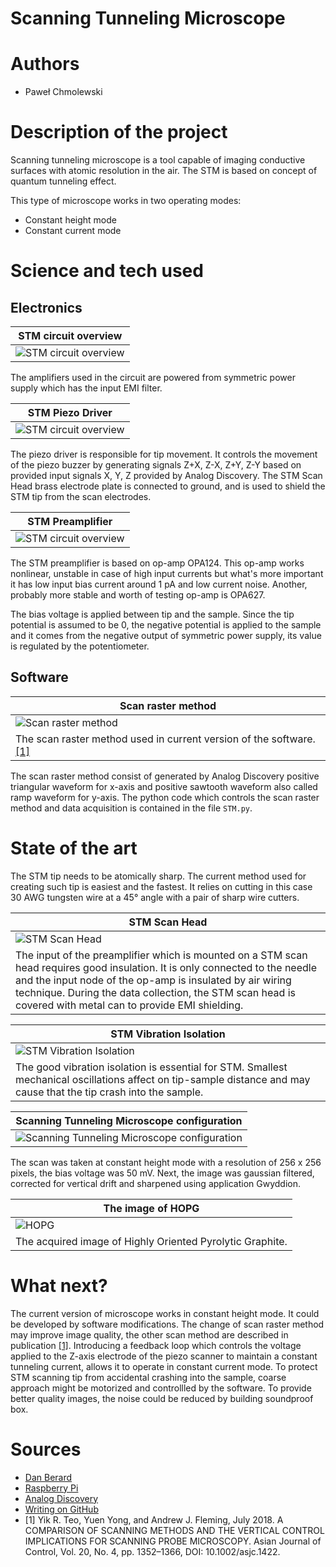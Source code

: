 # Scanning Tunneling Microscope
# Authors 
- Paweł Chmolewski
# Description of the project 
Scanning tunneling microscope is a tool capable of imaging conductive surfaces with atomic resolution in the air. The STM is based on concept of quantum tunneling effect.

This type of microscope works in two operating modes:
- Constant height mode
- Constant current mode
  
# Science and tech used 

## Electronics

| STM circuit overview |
| --- |
| ![STM circuit overview](STM_circuit_schematic.jpg) |

The amplifiers used in the circuit are powered from symmetric power supply which has the input EMI filter.

| STM Piezo Driver |
| --- |
| ![STM circuit overview](STM_piezo_driver.jpg) |

The piezo driver is responsible for tip movement. It controls the movement of the piezo buzzer by generating signals Z+X, Z-X, Z+Y, Z-Y based on provided input signals X, Y, Z provided by Analog Discovery. The STM Scan Head brass electrode plate is connected to ground, and is used to shield the STM tip from the scan electrodes.

| STM Preamplifier |
| --- |
| ![STM circuit overview](STM_preamplifier.jpg) |

The STM preamplifier is based on op-amp OPA124. This op-amp works nonlinear, unstable in case of high input currents but what's more important it has low input bias current around 1 pA and low current noise. Another, probably more stable and worth of testing op-amp is OPA627.

The bias voltage is applied between tip and the sample. Since the tip potential is assumed to be 0, the negative potential is applied to the sample and it comes from the negative output of symmetric power supply, its value is regulated by the potentiometer. 

## Software

| Scan raster method |
| --- |
| ![Scan raster method](scan_raster_method.png) |
| The scan raster method used in current version of the software. [[1]](#1) |

The scan raster method consist of generated by Analog Discovery positive triangular waveform for x-axis and positive sawtooth waveform also called ramp waveform for y-axis. The python code which controls the scan raster method and data acquisition is contained in the file `STM.py`.


# State of the art

The STM tip needs to be atomically sharp. The current method used for creating such tip is easiest and the fastest. It relies on cutting in this case 30 AWG tungsten wire at a 45° angle with a pair of sharp wire cutters.

| STM Scan Head |
| --- |
| ![STM Scan Head](IMG_0586.jpg) |
| The input of the preamplifier which is mounted on a STM scan head requires good insulation. It is only connected to the needle and the input node of the op-amp is insulated by air wiring technique. During the data collection, the STM scan head is covered with metal can to provide EMI shielding. |

| STM Vibration Isolation |
| --- |
| ![STM Vibration Isolation](IMG_0594.jpg) |
| The good vibration isolation is essential for STM. Smallest mechanical oscillations affect on tip-sample distance and may cause that the tip crash into the sample. |

| Scanning Tunneling Microscope configuration |
| --- |
| ![Scanning Tunneling Microscope configuration](IMG_0604.jpg) |

The scan was taken at constant height mode with a resolution of 256 x 256 pixels, the bias voltage was 50 mV. Next, the image was gaussian filtered, corrected for vertical drift and sharpened using application Gwyddion.

| The image of HOPG |
| --- |
| ![HOPG](mystm_pic_3_0508_filtered.jpg) |
| The acquired image of Highly Oriented Pyrolytic Graphite. |

# What next?
The current version of microscope works in constant height mode. It could be developed by software modifications. The change of scan raster method may improve image quality, the other scan method are described in publication [[1]](#1). Introducing a feedback loop which controls the voltage applied to the Z-axis electrode of the piezo scanner to maintain a constant tunneling current, allows it to operate in constant current mode. To protect STM scanning tip from accidental crashing into the sample, coarse approach might be motorized and controllled by the software. To provide better quality images, the noise could be reduced by building soundproof box.
# Sources
- [Dan Berard](https://dberard.com)
- [Raspberry Pi](https://www.raspberrypi.org/help/)
- [Analog Discovery](https://digilent.com/reference/software/waveforms/waveforms-3/start)
- [Writing on GitHub](https://docs.github.com/en/get-started/writing-on-github)
- <a id="1">[1]</a> Yik R. Teo, Yuen Yong, and Andrew J. Fleming, July 2018. A COMPARISON OF SCANNING METHODS AND THE VERTICAL CONTROL IMPLICATIONS FOR SCANNING PROBE MICROSCOPY. Asian Journal of Control, Vol. 20, No. 4, pp. 1352–1366, DOI: 10.1002/asjc.1422.
